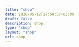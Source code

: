```yaml
---
title: "shop"
date: 2020-05-12T17:50:57+03:00
draft: false
description: shop.
type: "shop"
layout: "shop"
url: shop
---
```

